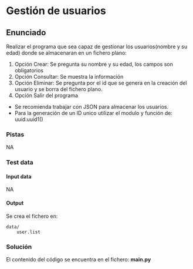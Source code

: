 # Gestión de usuarios
## Enunciado
Realizar el programa que sea capaz de gestionar los usuarios(nombre y su edad) donde se almacenaran en un fichero plano:
1. Opción Crear: Se pregunta su nombre y su edad, los campos son obligatorios
2. Opción Consultar: Se muestra la información
3. Opción Eliminar: Se pregunta por el id que se genera en la creación del usuario y se borra del fichero plano.
4. Opción Salir del programa

* Se recomienda trabajar con JSON para almacenar los usuarios.
* Para la generación de un ID unico utilizar el modulo y función de: uuid.uuid1()

### Pistas
NA


### Test data
#### Input data
NA

#### Output
Se crea el fichero en:
```
data/
    user.list
```

### Solución
El contenido del código se encuentra en el fichero: **main.py**
